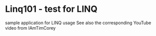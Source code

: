 # Linq101 - test for LINQ

sample application for LINQ usage
See also the corresponding YouTube video from IAmTimCorey
